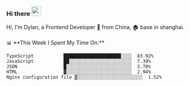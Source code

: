 ### Hi there <img src="https://media.giphy.com/media/hvRJCLFzcasrR4ia7z/giphy.gif" width="25px">

<!-- ![visitors](https://visitor-badge.glitch.me/badge?page_id=dislfyer.dislfyer) --!>

Hi, I'm Dylan, a Frontend Developer 🚀 from China, 🏠 base in shanghai.
<br/>
<br/>

📊 **This Week I Spent My Time On:**


<!--START_SECTION:waka-->

```text
TypeScript           █████████████████████░░░░  83.92%
JavaScript           ██░░░░░░░░░░░░░░░░░░░░░░░  7.39%
JSON                 █░░░░░░░░░░░░░░░░░░░░░░░░  3.78%
HTML                 ▓░░░░░░░░░░░░░░░░░░░░░░░░  2.94%
Nginx configuration file ▒░░░░░░░░░░░░░░░░░░░░░░░░  1.52%
```

<!--END_SECTION:waka-->

<!--
**About Me:**
 -->
